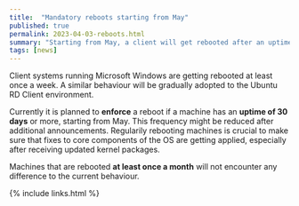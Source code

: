 ```yaml
---
title:  "Mandatory reboots starting from May"
published: true
permalink: 2023-04-03-reboots.html
summary: "Starting from May, a client will get rebooted after an uptime of 30 days"
tags: [news]
---
```


Client systems running Microsoft Windows are getting rebooted at least once a week. A similar behaviour will be gradually adopted to the Ubuntu RD Client environment. 

Currently it is planned to **enforce** a reboot if a machine has an **uptime of 30 days** or more, starting from May. This frequency might be reduced after additional announcements. Regularily rebooting machines is crucial to make sure that fixes to core components of the OS are getting applied, especially after receiving updated kernel packages.

Machines that are rebooted **at least once a month** will not encounter any difference to the current behaviour.

{% include links.html %}
